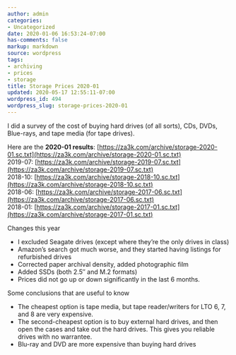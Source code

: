 ```yaml
---
author: admin
categories:
- Uncategorized
date: 2020-01-06 16:53:24-07:00
has-comments: false
markup: markdown
source: wordpress
tags:
- archiving
- prices
- storage
title: Storage Prices 2020-01
updated: 2020-05-17 12:55:11-07:00
wordpress_id: 494
wordpress_slug: storage-prices-2020-01
---
```

I did a survey of the cost of buying hard drives (of all sorts), CDs, DVDs, Blue-rays, and tape media (for tape drives).

Here are the **2020-01 results**: [https://za3k.com/archive/storage-2020-01.sc.txt](https://za3k.com/archive/storage-2020-01.sc.txt)  
2019-07: [https://za3k.com/archive/storage-2019-07.sc.txt](https://za3k.com/archive/storage-2019-07.sc.txt)  
2018-10: [https://za3k.com/archive/storage-2018-10.sc.txt](https://za3k.com/archive/storage-2018-10.sc.txt)  
2018-06: [https://za3k.com/archive/storage-2017-06.sc.txt](https://za3k.com/archive/storage-2017-06.sc.txt)  
2018-01: [https://za3k.com/archive/storage-2017-01.sc.txt](https://za3k.com/archive/storage-2017-01.sc.txt)

Changes this year

-   I excluded Seagate drives (except where they’re the only drives in class)
-   Amazon’s search got much worse, and they started having listings for refurbished drives
-   Corrected paper archival density, added photographic film
-   Added SSDs (both 2.5″ and M.2 formats)
-   Prices did not go up or down significantly in the last 6 months.

Some conclusions that are useful to know

-   The cheapest option is tape media, but tape reader/writers for LTO 6, 7, and 8 are very expensive.
-   The second-cheapest option is to buy external hard drives, and then open the cases and take out the hard drives. This gives you reliable drives with no warrantee.
-   Blu-ray and DVD are more expensive than buying hard drives

